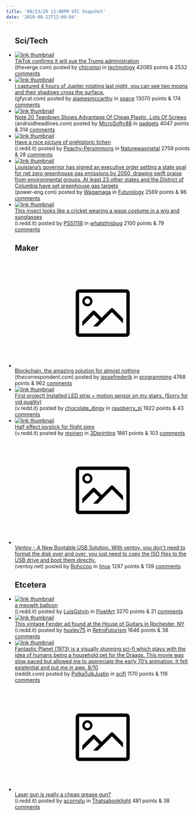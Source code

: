 ```yaml
---
title: '08/23/20 12:00PM UTC Snapshot'
date: '2020-08-23T12:00:04'
---
```

<ul>
<h2>Sci/Tech</h2>

<li><a href='https://www.theverge.com/2020/8/22/21397131/tiktok-lawsuit-president-trump-china-ban-executive-order'><img src='https://b.thumbs.redditmedia.com/-fg-wPnDPi4kDV-ssEIORcPRPinD6rkaKxP7DshDwNs.jpg' alt='link thumbnail'></a><div><div class='linkTitle'><a href='https://www.theverge.com/2020/8/22/21397131/tiktok-lawsuit-president-trump-china-ban-executive-order'>TikTok confirms it will sue the Trump administration</a></div>(theverge.com) posted by <a href='https://www.reddit.com/user/chicompj'>chicompj</a> in <a href='https://www.reddit.com/r/technology'>technology</a> 42085 points & 2532 <a href='https://www.reddit.com/r/technology/comments/ieqs8k/tiktok_confirms_it_will_sue_the_trump/'>comments</a></div></li>

<li><a href='https://gfycat.com/deadvalidcottontail'><img src='https://b.thumbs.redditmedia.com/Nuw6SwiBP2WFTtQL7dEoKXIAeB5N9YLYJHcV02e1Tzc.jpg' alt='link thumbnail'></a><div><div class='linkTitle'><a href='https://gfycat.com/deadvalidcottontail'>I captured 4 hours of Jupiter rotating last night, you can see two moons and their shadows cross the surface.</a></div>(gfycat.com) posted by <a href='https://www.reddit.com/user/ajamesmccarthy'>ajamesmccarthy</a> in <a href='https://www.reddit.com/r/space'>space</a> 13070 points & 174 <a href='https://www.reddit.com/r/space/comments/ieutql/i_captured_4_hours_of_jupiter_rotating_last_night/'>comments</a></div></li>

<li><a href='https://www.androidheadlines.com/2020/08/samsung-galaxy-note-20-teardown.html'><img src='https://a.thumbs.redditmedia.com/dj5kQjGGv7oNhCnka6AxWBT2yPv5NZsbT7xdENfh7b8.jpg' alt='link thumbnail'></a><div><div class='linkTitle'><a href='https://www.androidheadlines.com/2020/08/samsung-galaxy-note-20-teardown.html'>Note 20 Teardown Shows Advantage Of Cheap Plastic, Lots Of Screws</a></div>(androidheadlines.com) posted by <a href='https://www.reddit.com/user/MicroSofty88'>MicroSofty88</a> in <a href='https://www.reddit.com/r/gadgets'>gadgets</a> 4047 points & 314 <a href='https://www.reddit.com/r/gadgets/comments/ieoilv/note_20_teardown_shows_advantage_of_cheap_plastic/'>comments</a></div></li>

<li><a href='https://i.redd.it/9gkpx3kucmi51.jpg'><img src='https://b.thumbs.redditmedia.com/a0nzKpd9VEmUf9TSNRNCoAFG_NgN7OGo0ZuLamFwRPs.jpg' alt='link thumbnail'></a><div><div class='linkTitle'><a href='https://i.redd.it/9gkpx3kucmi51.jpg'>Have a nice picture of prehistoric lichen</a></div>(i.redd.it) posted by <a href='https://www.reddit.com/user/Peachy-Persimmons'>Peachy-Persimmons</a> in <a href='https://www.reddit.com/r/Naturewasmetal'>Naturewasmetal</a> 2759 points & 28 <a href='https://www.reddit.com/r/Naturewasmetal/comments/ieqh0q/have_a_nice_picture_of_prehistoric_lichen/'>comments</a></div></li>

<li><a href='https://www.power-eng.com/2020/08/21/destination-2050-oil-and-gas-hotbed-state-sets-net-zero-carbon-goal/?topic=58734'><img src='https://b.thumbs.redditmedia.com/isTniU4Winr_7fdN51ArxiJqZRBZEhI72OKDUDzYDvs.jpg' alt='link thumbnail'></a><div><div class='linkTitle'><a href='https://www.power-eng.com/2020/08/21/destination-2050-oil-and-gas-hotbed-state-sets-net-zero-carbon-goal/?topic=58734'>Louisiana’s governor has signed an executive order setting a state goal for net zero greenhouse gas emissions by 2050, drawing swift praise from environmental groups. At least 23 other states and the District of Columbia have set greenhouse gas targets</a></div>(power-eng.com) posted by <a href='https://www.reddit.com/user/Wagamaga'>Wagamaga</a> in <a href='https://www.reddit.com/r/Futurology'>Futurology</a> 2569 points & 96 <a href='https://www.reddit.com/r/Futurology/comments/ienzhw/louisianas_governor_has_signed_an_executive_order/'>comments</a></div></li>

<li><a href='https://i.redd.it/zpq8n4699ki51.jpg'><img src='https://b.thumbs.redditmedia.com/UNNHpMjBIxlI7wOUN8FK7KeSm1mDeffNV1WIyxYwSow.jpg' alt='link thumbnail'></a><div><div class='linkTitle'><a href='https://i.redd.it/zpq8n4699ki51.jpg'>This insect looks like a cricket wearing a wasp costume in a wig and sunglasses</a></div>(i.redd.it) posted by <a href='https://www.reddit.com/user/PSS1118'>PSS1118</a> in <a href='https://www.reddit.com/r/whatsthisbug'>whatsthisbug</a> 2100 points & 79 <a href='https://www.reddit.com/r/whatsthisbug/comments/ieizrv/this_insect_looks_like_a_cricket_wearing_a_wasp/'>comments</a></div></li>

<h2>Maker</h2>

<li><a href='https://thecorrespondent.com/655/blockchain-the-amazing-solution-for-almost-nothing/86649455475-f933fe63'><svg version='1.1' viewBox='-34 -14 104 64' preserveAspectRatio='xMidYMid meet' xmlns='http://www.w3.org/2000/svg' xmlns:xlink='http://www.w3.org/1999/xlink'>
    <title>link thumbnail</title>
    <path d='M32,4H4A2,2,0,0,0,2,6V30a2,2,0,0,0,2,2H32a2,2,0,0,0,2-2V6A2,2,0,0,0,32,4ZM4,30V6H32V30Z'></path>
    <path d='M8.92,14a3,3,0,1,0-3-3A3,3,0,0,0,8.92,14Zm0-4.6A1.6,1.6,0,1,1,7.33,11,1.6,1.6,0,0,1,8.92,9.41Z'></path>
    <path d='M22.78,15.37l-5.4,5.4-4-4a1,1,0,0,0-1.41,0L5.92,22.9v2.83l6.79-6.79L16,22.18l-3.75,3.75H15l8.45-8.45L30,24V21.18l-5.81-5.81A1,1,0,0,0,22.78,15.37Z'></path>
    </svg></a><div><div class='linkTitle'><a href='https://thecorrespondent.com/655/blockchain-the-amazing-solution-for-almost-nothing/86649455475-f933fe63'>Blockchain, the amazing solution for almost nothing</a></div>(thecorrespondent.com) posted by <a href='https://www.reddit.com/user/jessefrederik'>jessefrederik</a> in <a href='https://www.reddit.com/r/programming'>programming</a> 4768 points & 962 <a href='https://www.reddit.com/r/programming/comments/ieni93/blockchain_the_amazing_solution_for_almost_nothing/'>comments</a></div></li>

<li><a href='https://v.redd.it/h9kacyf5yni51'><img src='https://b.thumbs.redditmedia.com/mgVlN0KJojUyotmpKZj5ejVxBiE4fg5GYFeazGHsklA.jpg' alt='link thumbnail'></a><div><div class='linkTitle'><a href='https://v.redd.it/h9kacyf5yni51'>First project! Installed LED strip + motion sensor on my stairs. (Sorry for vid quality)</a></div>(v.redd.it) posted by <a href='https://www.reddit.com/user/chocolate_dingy'>chocolate_dingy</a> in <a href='https://www.reddit.com/r/raspberry_pi'>raspberry_pi</a> 1922 points & 43 <a href='https://www.reddit.com/r/raspberry_pi/comments/ievh59/first_project_installed_led_strip_motion_sensor/'>comments</a></div></li>

<li><a href='https://v.redd.it/q0szkw59gki51'><img src='https://b.thumbs.redditmedia.com/QMu2_Pcmll9mSbnoOPuV6YA_glynU_h0sMQm-U8P0GE.jpg' alt='link thumbnail'></a><div><div class='linkTitle'><a href='https://v.redd.it/q0szkw59gki51'>Half effect joystick for flight sims</a></div>(v.redd.it) posted by <a href='https://www.reddit.com/user/moinen'>moinen</a> in <a href='https://www.reddit.com/r/3Dprinting'>3Dprinting</a> 1861 points & 103 <a href='https://www.reddit.com/r/3Dprinting/comments/iejnri/half_effect_joystick_for_flight_sims/'>comments</a></div></li>

<li><a href='https://www.ventoy.net/'><svg version='1.1' viewBox='-34 -14 104 64' preserveAspectRatio='xMidYMid meet' xmlns='http://www.w3.org/2000/svg' xmlns:xlink='http://www.w3.org/1999/xlink'>
    <title>link thumbnail</title>
    <path d='M32,4H4A2,2,0,0,0,2,6V30a2,2,0,0,0,2,2H32a2,2,0,0,0,2-2V6A2,2,0,0,0,32,4ZM4,30V6H32V30Z'></path>
    <path d='M8.92,14a3,3,0,1,0-3-3A3,3,0,0,0,8.92,14Zm0-4.6A1.6,1.6,0,1,1,7.33,11,1.6,1.6,0,0,1,8.92,9.41Z'></path>
    <path d='M22.78,15.37l-5.4,5.4-4-4a1,1,0,0,0-1.41,0L5.92,22.9v2.83l6.79-6.79L16,22.18l-3.75,3.75H15l8.45-8.45L30,24V21.18l-5.81-5.81A1,1,0,0,0,22.78,15.37Z'></path>
    </svg></a><div><div class='linkTitle'><a href='https://www.ventoy.net/'>Ventoy - A New Bootable USB Solution. With ventoy, you don't need to format the disk over and over, you just need to copy the ISO files to the USB drive and boot them directly.</a></div>(ventoy.net) posted by <a href='https://www.reddit.com/user/Rohccoo'>Rohccoo</a> in <a href='https://www.reddit.com/r/linux'>linux</a> 1287 points & 139 <a href='https://www.reddit.com/r/linux/comments/iekgrz/ventoy_a_new_bootable_usb_solution_with_ventoy/'>comments</a></div></li>

<h2>Etcetera</h2>

<li><a href='https://i.redd.it/j193rd6t2ni51.gif'><img src='https://b.thumbs.redditmedia.com/QPI4dNmER8B-hBEBwO4JlmmyrT7L_g0DcH_wO0XnZLM.jpg' alt='link thumbnail'></a><div><div class='linkTitle'><a href='https://i.redd.it/j193rd6t2ni51.gif'>a meowth balloon</a></div>(i.redd.it) posted by <a href='https://www.reddit.com/user/LuisGstvin'>LuisGstvin</a> in <a href='https://www.reddit.com/r/PixelArt'>PixelArt</a> 3270 points & 21 <a href='https://www.reddit.com/r/PixelArt/comments/iesxby/a_meowth_balloon/'>comments</a></div></li>

<li><a href='https://i.redd.it/nllrk3sznli51.jpg'><img src='https://b.thumbs.redditmedia.com/IiKsLnqaNUOJDYdu8kGrBcsRAgKG6Yccg1U8Naj3zMY.jpg' alt='link thumbnail'></a><div><div class='linkTitle'><a href='https://i.redd.it/nllrk3sznli51.jpg'>This vintage Fender ad found at the House of Guitars in Rochester, NY</a></div>(i.redd.it) posted by <a href='https://www.reddit.com/user/huxley75'>huxley75</a> in <a href='https://www.reddit.com/r/RetroFuturism'>RetroFuturism</a> 1646 points & 38 <a href='https://www.reddit.com/r/RetroFuturism/comments/ieo14s/this_vintage_fender_ad_found_at_the_house_of/'>comments</a></div></li>

<li><a href='https://www.reddit.com/gallery/iepgam'><img src='https://b.thumbs.redditmedia.com/CUILGr5zorJ07qgxuUxwy3EZ1GmwpMacZSgwykRsoqk.jpg' alt='link thumbnail'></a><div><div class='linkTitle'><a href='https://www.reddit.com/gallery/iepgam'>Fantastic Planet (1973) is a visually stunning sci-fi which plays with the idea of humans being a household pet for the Draags. This movie was slow paced but allowed me to appreciate the early 70’s animation. It felt existential and put me in awe. 8/10</a></div>(reddit.com) posted by <a href='https://www.reddit.com/user/PolkaTulkJustin'>PolkaTulkJustin</a> in <a href='https://www.reddit.com/r/scifi'>scifi</a> 1170 points & 119 <a href='https://www.reddit.com/r/scifi/comments/iepgam/fantastic_planet_1973_is_a_visually_stunning/'>comments</a></div></li>

<li><a href='https://i.redd.it/f48umbnueni51.jpg'><svg version='1.1' viewBox='-34 -14 104 64' preserveAspectRatio='xMidYMid meet' xmlns='http://www.w3.org/2000/svg' xmlns:xlink='http://www.w3.org/1999/xlink'>
    <title>link thumbnail</title>
    <path d='M32,4H4A2,2,0,0,0,2,6V30a2,2,0,0,0,2,2H32a2,2,0,0,0,2-2V6A2,2,0,0,0,32,4ZM4,30V6H32V30Z'></path>
    <path d='M8.92,14a3,3,0,1,0-3-3A3,3,0,0,0,8.92,14Zm0-4.6A1.6,1.6,0,1,1,7.33,11,1.6,1.6,0,0,1,8.92,9.41Z'></path>
    <path d='M22.78,15.37l-5.4,5.4-4-4a1,1,0,0,0-1.41,0L5.92,22.9v2.83l6.79-6.79L16,22.18l-3.75,3.75H15l8.45-8.45L30,24V21.18l-5.81-5.81A1,1,0,0,0,22.78,15.37Z'></path>
    </svg></a><div><div class='linkTitle'><a href='https://i.redd.it/f48umbnueni51.jpg'>Laser gun is really a cheap grease gun?</a></div>(i.redd.it) posted by <a href='https://www.reddit.com/user/acornstu'>acornstu</a> in <a href='https://www.reddit.com/r/Thatsabooklight'>Thatsabooklight</a> 481 points & 38 <a href='https://www.reddit.com/r/Thatsabooklight/comments/ietxys/laser_gun_is_really_a_cheap_grease_gun/'>comments</a></div></li>

</ul>
